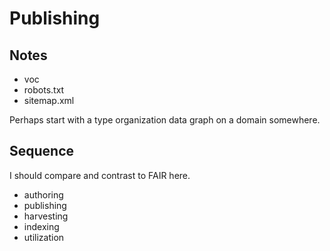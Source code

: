 # Publishing

## Notes

* voc
* robots.txt
* sitemap.xml

Perhaps start with a type organization data graph on a domain somewhere. 
  
## Sequence

I should compare and contrast to FAIR here.  

* authoring
* publishing
* harvesting
* indexing
* utilization
  